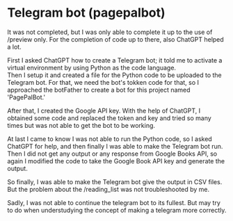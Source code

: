 # Telegram bot (pagepalbot)

It was not completed, but I was only able to complete it up to the use of /preview only. For the completion of code up to there, also ChatGPT helped a lot. 

First I asked ChatGPT how to create a Telegram bot; it told me to activate a virtual environment by using Python as the code language.<br>
Then I setup it and created a file for the Python code to be uploaded to the Telegram bot. For that, we need the bot's tokken code for that, so I approached the botFather to create a bot for this project named 'PagePalBot.'<br>

After that, I created the Google API key. With the help of ChatGPT, I obtained some code and replaced the token and key and tried so many times but was not able to get the bot to be working.<br>

At last I came to know I was not able to run the Python code, so I asked ChatGPT for help, and then finally I was able to make the Telegram bot run. Then I did not get any output or any response from Google Books API, so again I modified the code to take the Google Book API key and generate the output.<br>

So finally, I was able to make the Telegram bot give the output in CSV files. But the problem about the /reading_list was not troubleshooted by me.<br>

Sadly, I was not able to continue the telegram bot to its fullest.
But may try to do when understudying the concept of making a telegram more correctly.
